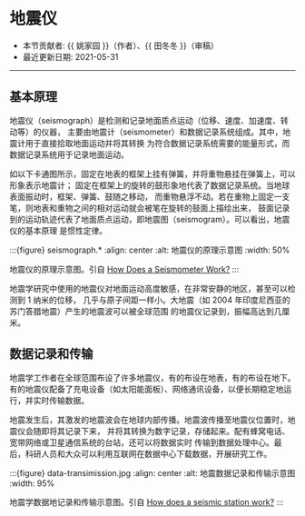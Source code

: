 # 地震仪

- 本节贡献者: {{ 姚家园 }}（作者）、{{ 田冬冬 }}（审稿）
- 最近更新日期: 2021-05-31

---

## 基本原理

地震仪（seismograph）是检测和记录地面质点运动（位移、速度、加速度、转动等）的仪器，
主要由地震计（seismometer）和数据记录系统组成。其中，地震计用于直接拾取地面运动并将其转换
为符合数据记录系统需要的能量形式，而数据记录系统用于记录地面运动。

如以下卡通图所示，固定在地表的框架上挂有弹簧，并将重物悬挂在弹簧上，可以形象表示地震计；
固定在框架上的旋转的鼓形象地代表了数据记录系统。当地球表面振动时，框架、弹簧、鼓随之移动，
而重物悬浮不动。若在重物上固定一支笔，则地表和重物之间的相对运动就会被笔在旋转的鼓面上描绘出来，
鼓面记录到的运动轨迹代表了地面质点运动，即地震图（seismogram）。可以看出，地震仪的基本原理
是惯性定律。

:::{figure} seismograph.*
:align: center
:alt: 地震仪的原理示意图
:width: 50%

地震仪的原理示意图。引自
[How Does a Seismometer Work?](https://www.iris.edu/hq/inclass/fact-sheet/how_does_a_seismometer_work)
:::

地震学研究中使用的地震仪对地面运动高度敏感，在非常安静的地区，甚至可以检测到 1 纳米的位移，
几乎与原子间距一样小。大地震（如 2004 年印度尼西亚的苏门答腊地震）产生的地震波可以被全球范围
的地震仪记录到，振幅高达到几厘米。

## 数据记录和传输

地震学工作者在全球范围布设了许多地震仪，有的布设在地表，有的布设在地下。
有的地震仪配备了充电设备（如太阳能面板）、网络通讯设备，以便长期稳定地运行，并实时传输数据。

地震发生后，其激发的地震波会在地球内部传播。地震波传播至地震仪位置时，地震仪会随即将其记录下来，
并将其转换为数字记录，存储起来。配有蜂窝电话、宽带网络或卫星通信系统的台站，还可以将数据实时
传输到数据处理中心。最后，科研人员和大众可以利用互联网在数据中心下载数据，开展研究工作。

:::{figure} data-transimission.jpg
:align: center
:alt: 地震数据记录和传输示意图
:width: 95%

地震学数据地记录和传输示意图。引自
[How does a seismic station work?](http://www.usarray.org/public/about/how#anchor1)
:::
